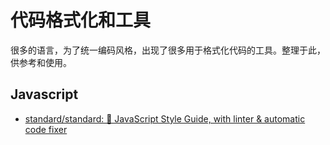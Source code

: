 # 代码格式化和工具

很多的语言，为了统一编码风格，出现了很多用于格式化代码的工具。整理于此，供参考和使用。

## Javascript

* [standard/standard: 🌟 JavaScript Style Guide, with linter & automatic code fixer](https://github.com/standard/standard)
